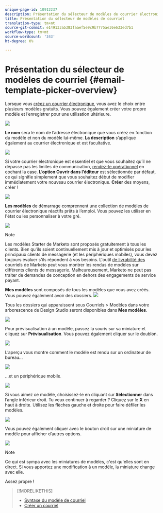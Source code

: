 ```yaml
---
unique-page-id: 10912237
description: Présentation du sélecteur de modèles de courrier électronique - Documents marketing - Documentation du produit
title: Présentation du sélecteur de modèles de courriel
translation-type: tm+mt
source-git-commit: e149133a5383faaef5e9c9b7775ae36e633ed7b1
workflow-type: tm+mt
source-wordcount: '343'
ht-degree: 0%

---
```



# Présentation du sélecteur de modèles de courriel {#email-template-picker-overview}

Lorsque vous [créez un courrier électronique](../../../../product-docs/email-marketing/general/creating-an-email/create-an-email.md), vous avez le choix entre plusieurs modèles gratuits. Vous pouvez également créer votre propre modèle et l’enregistrer pour une utilisation ultérieure.

![](assets/starter-templates.png)

**Le nom** sera le nom de l’adresse électronique que vous créez en fonction du modèle et non du modèle lui-même. **La description** s’applique également au courrier électronique et est facultative.

![](assets/two-2.png)

Si votre courrier électronique est essentiel et que vous souhaitez qu’il ne dépasse pas les limites de communication, [rendez-le opérationnel](../../../../product-docs/email-marketing/general/functions-in-the-editor/make-an-email-operational.md) en cochant la case. **L’option Ouvrir dans l’éditeur** est sélectionnée par défaut, ce qui signifie simplement que vous souhaitez début de modifier immédiatement votre nouveau courrier électronique. **Créer** des moyens, créer !

![](assets/three-2.png)

**Les modèles** de démarrage comprennent une collection de modèles de courrier électronique réactifs prêts à l’emploi. Vous pouvez les utiliser en l&#39;état ou les personnaliser à votre gré.

![](assets/starter-templates.png)

>[!NOTE]
>
>Les modèles Starter de Marketo sont proposés gratuitement à tous les clients. Bien qu&#39;ils soient continuellement mis à jour et optimisés pour les principaux clients de messagerie (et les périphériques mobiles), vous devez toujours évaluer s&#39;ils répondent à vos besoins. L&#39;outil [de livrabilité des](http://docs.marketo.com/display/DOCS/Email+Deliverability+Tool) courriels de Marketo peut vous montrer les rendus de modèles sur différents clients de messagerie. Malheureusement, Marketo ne peut pas traiter de demandes de conception en dehors des engagements de service payant.

**Mes modèles** sont composés de tous les modèles que vous avez créés. Vous pouvez également avoir des dossiers.   ![](assets/five-2.png)

Tous les dossiers qui apparaissent sous Courriels > Modèles dans votre arborescence de Design Studio seront disponibles dans **Mes modèles**.

![](assets/six-1.png)

Pour prévisualisation à un modèle, passez la souris sur sa miniature et cliquez sur **Prévisualisation**. Vous pouvez également cliquer sur le doublon.

![](assets/seven-1.png)

L’aperçu vous montre comment le modèle est rendu sur un ordinateur de bureau...

![](assets/eight-1.png)

...et un périphérique mobile.

![](assets/nine-1.png)

Si vous aimez ce modèle, choisissez-le en cliquant sur **Sélectionner** dans l’angle inférieur droit. Tu veux continuer à regarder ? Cliquez sur le **X** en haut à droite. Utilisez les flèches gauche et droite pour faire défiler les modèles.

![](assets/ten-1.png)

Vous pouvez également cliquer avec le bouton droit sur une miniature de modèle pour afficher d’autres options.

![](assets/eleven-1.png)

>[!NOTE]
>
>Ce qui est sympa avec les miniatures de modèles, c&#39;est qu&#39;elles sont en direct. Si vous apportez une modification à un modèle, la miniature change avec elle.

Assez propre !

>[!MORELIKETHIS]
>
>* [Syntaxe du modèle de courriel](email-template-syntax.md)
>* [Créer un courriel](../../../../product-docs/email-marketing/general/creating-an-email/create-an-email.md)

>



